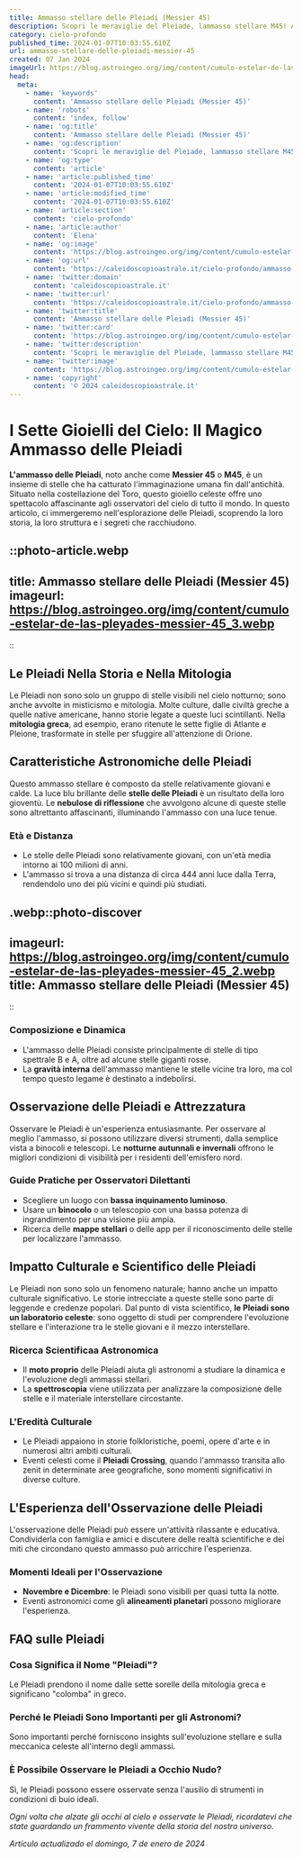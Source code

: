 ```yaml
---
title: Ammasso stellare delle Pleiadi (Messier 45)
description: Scopri le meraviglie del Pleiade, lammasso stellare M45! Articolo dettagliato per astronomi amatoriali e appassionati di stelle. Esplora ora!
category: cielo-profondo
published_time: 2024-01-07T10:03:55.610Z
url: ammasso-stellare-delle-pleiadi-messier-45
created: 07 Jan 2024
imageUrl: https://blog.astroingeo.org/img/content/cumulo-estelar-de-las-pleyades-messier-45_3.webp
head:
  meta:
    - name: 'keywords'
      content: 'Ammasso stellare delle Pleiadi (Messier 45)'
    - name: 'robots'
      content: 'index, follow'
    - name: 'og:title'
      content: 'Ammasso stellare delle Pleiadi (Messier 45)'
    - name: 'og:description'
      content: 'Scopri le meraviglie del Pleiade, lammasso stellare M45! Articolo dettagliato per astronomi amatoriali e appassionati di stelle. Esplora ora!'
    - name: 'og:type'
      content: 'article'
    - name: 'article:published_time'
      content: '2024-01-07T10:03:55.610Z'
    - name: 'article:modified_time'
      content: '2024-01-07T10:03:55.610Z'
    - name: 'article:section'
      content: 'cielo-profondo'
    - name: 'article:author'
      content: 'Elena'
    - name: 'og:image'
      content: 'https://blog.astroingeo.org/img/content/cumulo-estelar-de-las-pleyades-messier-45_3.webp'
    - name: 'og:url'
      content: 'https://caleidoscopioastrale.it/cielo-profondo/ammasso-stellare-delle-pleiadi-messier-45'
    - name: 'twitter:domain'
      content: 'caleidoscopioastrale.it'
    - name: 'twitter:url'
      content: 'https://caleidoscopioastrale.it/cielo-profondo/ammasso-stellare-delle-pleiadi-messier-45'
    - name: 'twitter:title'
      content: 'Ammasso stellare delle Pleiadi (Messier 45)'
    - name: 'twitter:card'
      content: 'https://blog.astroingeo.org/img/content/cumulo-estelar-de-las-pleyades-messier-45_3.webp'
    - name: 'twitter:description'
      content: 'Scopri le meraviglie del Pleiade, lammasso stellare M45! Articolo dettagliato per astronomi amatoriali e appassionati di stelle. Esplora ora!'
    - name: 'twitter:image'
      content: 'https://blog.astroingeo.org/img/content/cumulo-estelar-de-las-pleyades-messier-45_3.webp'
    - name: 'copyright'
      content: '© 2024 caleidoscopioastrale.it'
---
```

# I Sette Gioielli del Cielo: Il Magico Ammasso delle Pleiadi

**L'ammasso delle Pleiadi**, noto anche come **Messier 45** o **M45**, è un insieme di stelle che ha catturato l'immaginazione umana fin dall'antichità. Situato nella costellazione del Toro, questo gioiello celeste offre uno spettacolo affascinante agli osservatori del cielo di tutto il mondo. In questo articolo, ci immergeremo nell'esplorazione delle Pleiadi, scoprendo la loro storia, la loro struttura e i segreti che racchiudono.

::photo-article.webp
---
title: Ammasso stellare delle Pleiadi (Messier 45)
imageurl: https://blog.astroingeo.org/img/content/cumulo-estelar-de-las-pleyades-messier-45_3.webp
---
::

## Le Pleiadi Nella Storia e Nella Mitologia

Le Pleiadi non sono solo un gruppo di stelle visibili nel cielo notturno; sono anche avvolte in misticismo e mitologia. Molte culture, dalle civiltà greche a quelle native americane, hanno storie legate a queste luci scintillanti. Nella **mitologia greca**, ad esempio, erano ritenute le sette figlie di Atlante e Pleione, trasformate in stelle per sfuggire all'attenzione di Orione.

## Caratteristiche Astronomiche delle Pleiadi

Questo ammasso stellare è composto da stelle relativamente giovani e calde. La luce blu brillante delle **stelle delle Pleiadi** è un risultato della loro gioventù. Le **nebulose di riflessione** che avvolgono alcune di queste stelle sono altrettanto affascinanti, illuminando l'ammasso con una luce tenue.

### Età e Distanza
- Le stelle delle Pleiadi sono relativamente giovani, con un'età media intorno ai 100 milioni di anni.
- L'ammasso si trova a una distanza di circa 444 anni luce dalla Terra, rendendolo uno dei più vicini e quindi più studiati.

.webp::photo-discover
---
imageurl: https://blog.astroingeo.org/img/content/cumulo-estelar-de-las-pleyades-messier-45_2.webp
title: Ammasso stellare delle Pleiadi (Messier 45)
---
::

### Composizione e Dinamica
- L'ammasso delle Pleiadi consiste principalmente di stelle di tipo spettrale B e A, oltre ad alcune stelle giganti rosse.
- La **gravità interna** dell'ammasso mantiene le stelle vicine tra loro, ma col tempo questo legame è destinato a indebolirsi.

## Osservazione delle Pleiadi e Attrezzatura

Osservare le Pleiadi è un'esperienza entusiasmante. Per osservare al meglio l'ammasso, si possono utilizzare diversi strumenti, dalla semplice vista a binocoli e telescopi. Le **notturne autunnali e invernali** offrono le migliori condizioni di visibilità per i residenti dell'emisfero nord.

### Guide Pratiche per Osservatori Dilettanti
- Scegliere un luogo con **bassa inquinamento luminoso**.
- Usare un **binocolo** o un telescopio con una bassa potenza di ingrandimento per una visione più ampia.
- Ricerca delle **mappe stellari** o delle app per il riconoscimento delle stelle per localizzare l'ammasso.

## Impatto Culturale e Scientifico delle Pleiadi

Le Pleiadi non sono solo un fenomeno naturale; hanno anche un impatto culturale significativo. Le storie intrecciate a queste stelle sono parte di leggende e credenze popolari. Dal punto di vista scientifico, **le Pleiadi sono un laboratorio celeste**: sono oggetto di studi per comprendere l'evoluzione stellare e l'interazione tra le stelle giovani e il mezzo interstellare.

### Ricerca Scientificaa Astronomica
- Il **moto proprio** delle Pleiadi aiuta gli astronomi a studiare la dinamica e l'evoluzione degli ammassi stellari.
- La **spettroscopia** viene utilizzata per analizzare la composizione delle stelle e il materiale interstellare circostante.

### L'Eredità Culturale
- Le Pleiadi appaiono in storie folkloristiche, poemi, opere d'arte e in numerosi altri ambiti culturali.
- Eventi celesti come il **Pleiadi Crossing**, quando l'ammasso transita allo zenit in determinate aree geografiche, sono momenti significativi in diverse culture.

## L'Esperienza dell'Osservazione delle Pleiadi

L'osservazione delle Pleiadi può essere un'attività rilassante e educativa. Condividerla con famiglia e amici e discutere delle realtà scientifiche e dei miti che circondano questo ammasso può arricchire l'esperienza.

### Momenti Ideali per l'Osservazione
- **Novembre e Dicembre**: le Pleiadi sono visibili per quasi tutta la notte.
- Eventi astronomici come gli **alineamenti planetari** possono migliorare l'esperienza.

## FAQ sulle Pleiadi

### Cosa Significa il Nome "Pleiadi"?
Le Pleiadi prendono il nome dalle sette sorelle della mitologia greca e significano "colomba" in greco.

### Perché le Pleiadi Sono Importanti per gli Astronomi?
Sono importanti perché forniscono insights sull'evoluzione stellare e sulla meccanica celeste all'interno degli ammassi.

### È Possibile Osservare le Pleiadi a Occhio Nudo?
Sì, le Pleiadi possono essere osservate senza l'ausilio di strumenti in condizioni di buio ideali.

_Ogni volta che alzate gli occhi al cielo e osservate le Pleiadi, ricordatevi che state guardando un frammento vivente della storia del nostro universo._

_Artículo actualizado el domingo, 7 de enero de 2024_